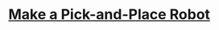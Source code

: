 # [Make a Pick-and-Place Robot](https://education.lego.com/en-us/lessons/ev3-cim/make-a-pick-and-place-robot)
